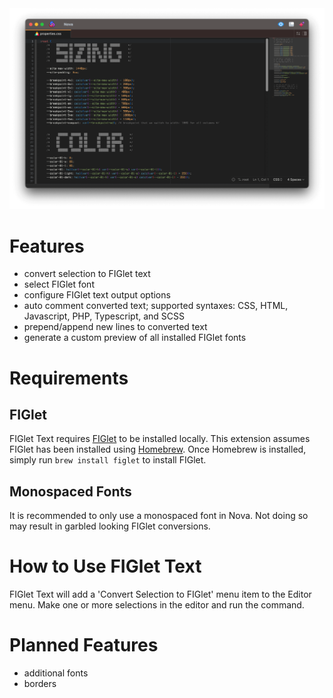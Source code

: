 <img src="https://github.com/danremollino/nova-figlet/raw/master/FIGlet%20Text.novaextension/Images/screenshots/figlet_screenshot.png" width="800" alt="FIGlet Text Screenshot" />

# Features
- convert selection to FIGlet text
- select FIGlet font
- configure FIGlet text output options
- auto comment converted text; supported syntaxes: CSS, HTML, Javascript, PHP, Typescript, and SCSS
- prepend/append new lines to converted text
- generate a custom preview of all installed FIGlet fonts

# Requirements

## FIGlet
FIGlet Text requires [FIGlet](http://www.figlet.org) to be installed locally. This extension assumes FIGlet has been installed using [Homebrew](https://brew.sh). Once Homebrew is installed, simply run `brew install figlet` to install FIGlet.

## Monospaced Fonts
It is recommended to only use a monospaced font in Nova. Not doing so may result in garbled looking FIGlet conversions.

# How to Use FIGlet Text
FIGlet Text will add a 'Convert Selection to FIGlet' menu item to the Editor menu. Make one or more selections in the editor and run the command.

# Planned Features
- additional fonts
- borders
